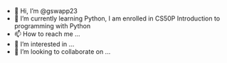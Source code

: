 - 👋 Hi, I’m @gswapp23
- 🌱 I’m currently learning Python, I am enrolled in CS50P Introduction to programming with Python
- 📫 How to reach me ...
- 👀 I’m interested in ...
- 💞️ I’m looking to collaborate on ...

<!---
gswapp23/gswapp23 is a ✨ special ✨ repository because its `README.md` (this file) appears on your GitHub profile.
You can click the Preview link to take a look at your changes.
--->
